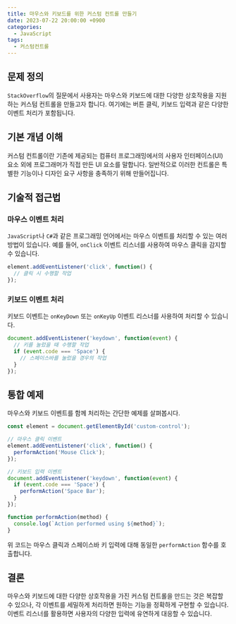 ```yaml
---
title: 마우스와 키보드를 위한 커스텀 컨트롤 만들기
date: 2023-07-22 20:00:00 +0900
categories:
  - JavaScript
tags:
  - 커스텀컨트롤
---
```


## 문제 정의
`StackOverflow`의 질문에서 사용자는 마우스와 키보드에 대한 다양한 상호작용을 지원하는 커스텀 컨트롤을 만들고자 합니다. 여기에는 버튼 클릭, 키보드 입력과 같은 다양한 이벤트 처리가 포함됩니다.

## 기본 개념 이해
커스텀 컨트롤이란 기존에 제공되는 컴퓨터 프로그래밍에서의 사용자 인터페이스(UI) 요소 외에 프로그래머가 직접 만든 UI 요소를 말합니다. 일반적으로 이러한 컨트롤은 특별한 기능이나 디자인 요구 사항을 충족하기 위해 만들어집니다.

## 기술적 접근법

### 마우스 이벤트 처리
`JavaScript`나 `C#`과 같은 프로그래밍 언어에서는 마우스 이벤트를 처리할 수 있는 여러 방법이 있습니다. 예를 들어, `onClick` 이벤트 리스너를 사용하여 마우스 클릭을 감지할 수 있습니다.

```javascript
element.addEventListener('click', function() {
  // 클릭 시 수행할 작업
});
```

### 키보드 이벤트 처리
키보드 이벤트는 `onKeyDown` 또는 `onKeyUp` 이벤트 리스너를 사용하여 처리할 수 있습니다.

```javascript
document.addEventListener('keydown', function(event) {
  // 키를 눌렀을 때 수행할 작업
  if (event.code === 'Space') {
    // 스페이스바를 눌렀을 경우의 작업
  }
});
```

## 통합 예제
마우스와 키보드 이벤트를 함께 처리하는 간단한 예제를 살펴봅시다.

```javascript
const element = document.getElementById('custom-control');

// 마우스 클릭 이벤트
element.addEventListener('click', function() {
  performAction('Mouse Click');
});

// 키보드 입력 이벤트
document.addEventListener('keydown', function(event) {
  if (event.code === 'Space') {
    performAction('Space Bar');
  }
});

function performAction(method) {
  console.log(`Action performed using ${method}`);
}
```

위 코드는 마우스 클릭과 스페이스바 키 입력에 대해 동일한 `performAction` 함수를 호출합니다.

## 결론
마우스와 키보드에 대한 다양한 상호작용을 가진 커스텀 컨트롤을 만드는 것은 복잡할 수 있으나, 각 이벤트를 세밀하게 처리하면 원하는 기능을 정확하게 구현할 수 있습니다. 이벤트 리스너를 활용하면 사용자의 다양한 입력에 유연하게 대응할 수 있습니다.